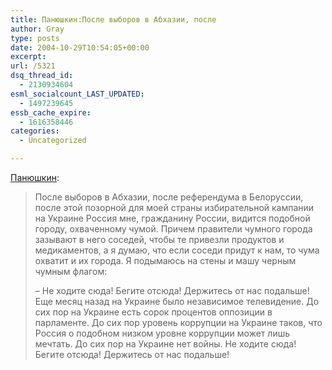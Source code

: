 ```yaml
---
title: Панюшкин:После выборов в Абхазии, после
author: Gray
type: posts
date: 2004-10-29T10:54:05+00:00
excerpt:
url: /5321
dsq_thread_id:
  - 2130934604
esml_socialcount_LAST_UPDATED:
  - 1497239645
essb_cache_expire:
  - 1616358446
categories:
  - Uncategorized

---
```








<a href="http://www.gazeta.ru/2004/10/28/oa_137936.shtml" target="_blank">Панюшкин</a>:

> После выборов в Абхазии, после референдума в Белоруссии, после этой позорной для моей страны избирательной кампании на Украине Россия мне, гражданину России, видится подобной городу, охваченному чумой. Причем правители чумного города зазывают в него соседей, чтобы те привезли продуктов и медикаментов, а я думаю, что если соседи придут к нам, то чума охватит и их города. Я подымаюсь на стены и машу черным чумным флагом:
> 
> &#8211; Не ходите сюда! Бегите отсюда! Держитесь от нас подальше! Еще месяц назад на Украине было независимое телевидение. До сих пор на Украине есть сорок процентов оппозиции в парламенте. До сих пор уровень коррупции на Украине таков, что Россия о подобном низком уровне коррупции может лишь мечтать. До сих пор на Украине нет войны. Не ходите сюда! Бегите отсюда! Держитесь от нас подальше!